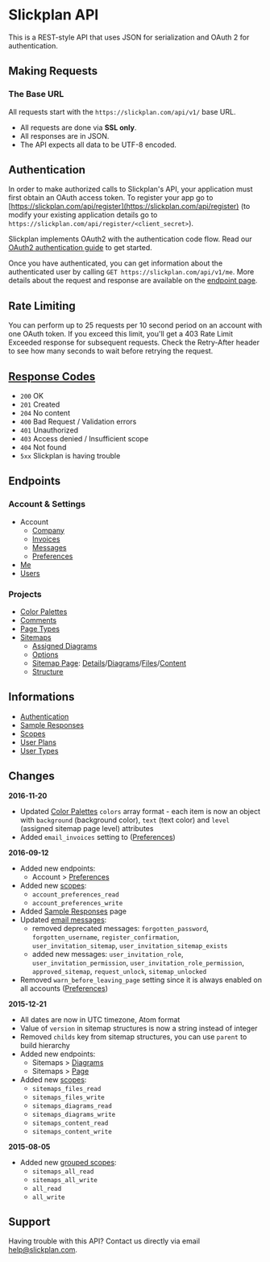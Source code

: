 # Slickplan API

This is a REST-style API that uses JSON for serialization and OAuth 2 for authentication.

## Making Requests

### The Base URL

All requests start with the `https://slickplan.com/api/v1/` base URL.

* All requests are done via **SSL only**.
* All responses are in JSON.
* The API expects all data to be UTF-8 encoded.

## Authentication

In order to make authorized calls to Slickplan's API, your application must first obtain an OAuth access token. To register your app go to [https://slickplan.com/api/register](https://slickplan.com/api/register) (to modify your existing application details go to `https://slickplan.com/api/register/<client_secret>`).

Slickplan implements OAuth2 with the authentication code flow. Read our [OAuth2 authentication guide](./sections/authentication.md) to get started.

Once you have authenticated, you can get information about the authenticated user by calling `GET https://slickplan.com/api/v1/me`. More details about the request and response are available on the [endpoint page](./endpoints/me.md).

## Rate Limiting

You can perform up to 25 requests per 10 second period on an account with one OAuth token. If you exceed this limit, you'll get a 403 Rate Limit Exceeded response for subsequent requests. Check the Retry-After header to see how many seconds to wait before retrying the request.

## [Response Codes](./sections/responses.md)

* `200` OK
* `201` Created
* `204` No content
* `400` Bad Request / Validation errors
* `401` Unauthorized
* `403` Access denied / Insufficient scope
* `404` Not found
* `5xx` Slickplan is having trouble

## Endpoints

### Account & Settings
* Account
  * [Company](./endpoints/account/company.md)
  * [Invoices](./endpoints/account/invoices.md)
  * [Messages](./endpoints/account/messages.md)
  * [Preferences](./endpoints/account/preferences.md)
* [Me](./endpoints/me.md)
* [Users](./endpoints/users.md)

### Projects
* [Color Palettes](./endpoints/palettes.md)
* [Comments](./endpoints/comments.md)
* [Page Types](./endpoints/archetypes.md)
* [Sitemaps](./endpoints/sitemaps.md)
  * [Assigned Diagrams](./endpoints/sitemaps/diagrams.md)
  * [Options](./endpoints/sitemaps/options.md)
  * [Sitemap Page](./endpoints/sitemaps/page.md): [Details](./endpoints/sitemaps/page.md#get-a-single-page-details)/[Diagrams](./endpoints/sitemaps/page.md#get-a-single-page-diagrams-list)/[Files](./endpoints/sitemaps/page.md#get-a-single-page-files-list)/[Content](./endpoints/sitemaps/page.md#get-a-single-page-content)
  * [Structure](./endpoints/sitemaps/structure.md)

## Informations

* [Authentication](./sections/authentication.md)
* [Sample Responses](./sections/responses.md)
* [Scopes](./sections/scopes.md)
* [User Plans](./endpoints/me.md#user-plans)
* [User Types](./endpoints/me.md#user-types)

## Changes

**2016-11-20**
* Updated [Color Palettes](./endpoints/account/messages.md) `colors` array format - each item is now an object with `background` (background color), `text` (text color) and `level` (assigned sitemap page level) attributes
* Added `email_invoices` setting to ([Preferences](./endpoints/account/preferences.md))

**2016-09-12**
* Added new endpoints:
  * Account > [Preferences](./endpoints/account/preferences.md)
* Added new [scopes](./sections/scopes.md):
  * `account_preferences_read`
  * `account_preferences_write`
* Added [Sample Responses](./sections/responses.md) page
* Updated [email messages](./endpoints/account/messages.md):
  * removed deprecated messages: `forgotten_password`, `forgotten_username`, `register_confirmation`, `user_invitation_sitemap`, `user_invitation_sitemap_exists`
  * added new messages: `user_invitation_role`, `user_invitation_permission`, `user_invitation_role_permission`, `approved_sitemap`, `request_unlock`, `sitemap_unlocked`
* Removed `warn_before_leaving_page` setting since it is always enabled on all accounts ([Preferences](./endpoints/account/preferences.md))
  
**2015-12-21**
* All dates are now in UTC timezone, Atom format
* Value of `version` in sitemap structures is now a string instead of integer
* Removed `childs` key from sitemap structures, you can use `parent` to build hierarchy
* Added new endpoints:
  * Sitemaps > [Diagrams](./endpoints/sitemaps/diagrams.md)
  * Sitemaps > [Page](./endpoints/sitemaps/page.md)
* Added new [scopes](./sections/scopes.md):
  * `sitemaps_files_read`
  * `sitemaps_files_write`
  * `sitemaps_diagrams_read`
  * `sitemaps_diagrams_write`
  * `sitemaps_content_read`
  * `sitemaps_content_write`
  
**2015-08-05**
* Added new [grouped scopes](./sections/scopes.md):
  * `sitemaps_all_read`
  * `sitemaps_all_write`
  * `all_read`
  * `all_write`

## Support

Having trouble with this API? Contact us directly via email [help@slickplan.com](mailto:help@slickplan.com).